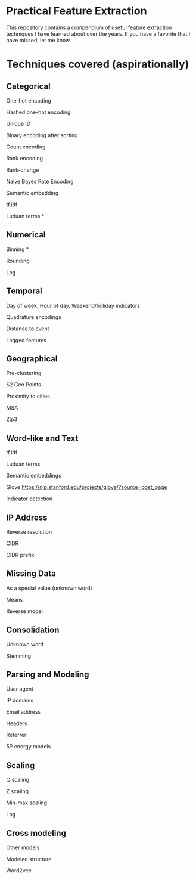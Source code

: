 # Practical Feature Extraction

This repository contains a compendium of useful feature extraction techniques I have learned about over the years. If you have a favorite that I have missed, let me know.

# Techniques covered (aspirationally)
## Categorical
One-hot encoding

Hashed one-hot encoding

Unique ID

Binary encoding after sorting

Count encoding

Rank encoding

Rank-change

Naive Bayes Rate Encoding

Semantic embedding

tf.idf

Luduan terms *
## Numerical
Binning *

Rounding

Log
## Temporal
Day of week, Hour of day, Weekend/holiday indicators

Quadrature encodings

Distance to event

Lagged features
## Geographical
Pre-clustering

S2 Geo Points

Proximity to cities

MSA

Zip3
## Word-like and Text

tf.idf

Luduan terms

Semantic embeddings

Glove
https://nlp.stanford.edu/projects/glove/?source=post_page

Indicator detection
## IP Address
Reverse resolution

CIDR

CIDR prefix

## Missing Data
As a special value (unknown word)

Means

Reverse model

## Consolidation
Unknown word

Stemming

## Parsing and Modeling
User agent

IP domains

Email address

Headers

Referrer

5P energy models
## Scaling
Q scaling

Z scaling

Min-max scaling

Log
## Cross modeling
Other models

Modeled structure

Word2vec
